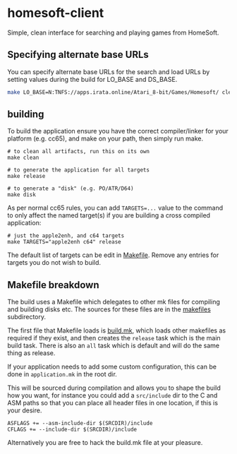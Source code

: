 # homesoft-client

Simple, clean interface for searching and playing games from HomeSoft.

## Specifying alternate base URLs

You can specify alternate base URLs for the search and load URLs by setting values during the build for LO_BASE and DS_BASE.

```sh
make LO_BASE=N:TNFS://apps.irata.online/Atari_8-bit/Games/Homesoft/ clean release
```

## building

To build the application ensure you have the correct compiler/linker for your platform (e.g. cc65), and
make on your path, then simply run make.

```shell
# to clean all artifacts, run this on its own
make clean

# to generate the application for all targets
make release

# to generate a "disk" (e.g. PO/ATR/D64)
make disk
```

As per normal cc65 rules, you can add `TARGETS=...` value to the command to only affect the named target(s) if you
are building a cross compiled application:

```shell
# just the apple2enh, and c64 targets
make TARGETS="apple2enh c64" release
```

The default list of targets can be edit in [Makefile](Makefile). Remove any entries for targets you do not
wish to build.

## Makefile breakdown

The build uses a Makefile which delegates to other mk files for compiling and building disks etc.
The sources for these files are in the [makefiles](makefiles) subdirectory.

The first file that Makefile loads is [build.mk](makefiles/build.mk), which loads other makefiles as required if
they exist, and then creates the `release` task which is the main build task. There is also an `all` task which
is default and will do the same thing as release.

If your application needs to add some custom configuration, this can be done in `application.mk` in the root dir.

This will be sourced during compilation and allows you to shape the build how you want, for instance
you could add a `src/include` dir to the C and ASM paths so that you can place all header files in one location,
if this is your desire.

```make
ASFLAGS += --asm-include-dir $(SRCDIR)/include
CFLAGS += --include-dir $(SRCDIR)/include
```

Alternatively you are free to hack the build.mk file at your pleasure.
